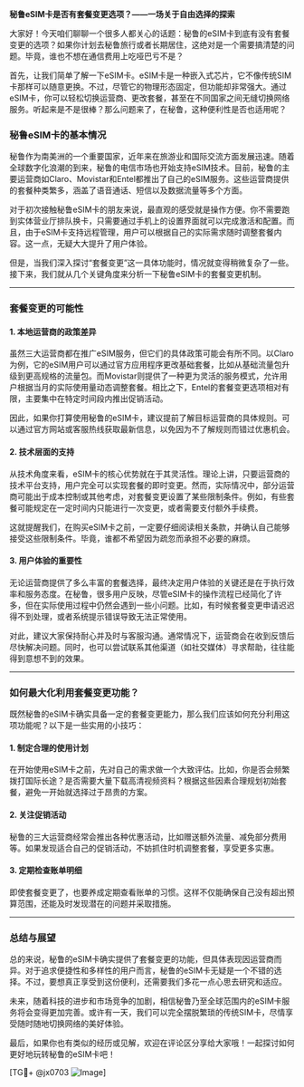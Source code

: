 **秘鲁eSIM卡是否有套餐变更选项？——一场关于自由选择的探索**

大家好！今天咱们聊聊一个很多人都关心的话题：秘鲁的eSIM卡到底有没有套餐变更的选项？如果你计划去秘鲁旅行或者长期居住，这绝对是一个需要搞清楚的问题。毕竟，谁也不想在通信费用上吃哑巴亏不是？

首先，让我们简单了解一下eSIM卡。eSIM卡是一种嵌入式芯片，它不像传统SIM卡那样可以随意更换。不过，尽管它的物理形态固定，但功能却非常强大。通过eSIM卡，你可以轻松切换运营商、更改套餐，甚至在不同国家之间无缝切换网络服务。听起来是不是很棒？那么问题来了，在秘鲁，这种便利性是否也适用呢？

### **秘鲁eSIM卡的基本情况**
秘鲁作为南美洲的一个重要国家，近年来在旅游业和国际交流方面发展迅速。随着全球数字化浪潮的到来，秘鲁的电信市场也开始支持eSIM技术。目前，秘鲁的主要运营商如Claro、Movistar和Entel都推出了自己的eSIM服务。这些运营商提供的套餐种类繁多，涵盖了语音通话、短信以及数据流量等多个方面。

对于初次接触秘鲁eSIM卡的朋友来说，最直观的感受就是操作方便。你不需要跑到实体营业厅排队换卡，只需要通过手机上的设置界面就可以完成激活和配置。而且，由于eSIM卡支持远程管理，用户可以根据自己的实际需求随时调整套餐内容。这一点，无疑大大提升了用户体验。

但是，当我们深入探讨“套餐变更”这一具体功能时，情况就变得稍微复杂了一些。接下来，我们就从几个关键角度来分析一下秘鲁eSIM卡的套餐变更机制。

---

### **套餐变更的可能性**
#### **1. 本地运营商的政策差异**
虽然三大运营商都在推广eSIM服务，但它们的具体政策可能会有所不同。以Claro为例，它的eSIM用户可以通过官方应用程序更改基础套餐，比如从基础流量包升级到更高规格的流量包。而Movistar则提供了一种更为灵活的服务模式，允许用户根据当月的实际使用量动态调整套餐。相比之下，Entel的套餐变更选项相对有限，主要集中在特定时间段内推出促销活动。

因此，如果你打算使用秘鲁的eSIM卡，建议提前了解目标运营商的具体规则。可以通过官方网站或客服热线获取最新信息，以免因为不了解规则而错过优惠机会。

#### **2. 技术层面的支持**
从技术角度来看，eSIM卡的核心优势就在于其灵活性。理论上讲，只要运营商的技术平台支持，用户完全可以实现套餐的即时变更。然而，实际情况中，部分运营商可能出于成本控制或其他考虑，对套餐变更设置了某些限制条件。例如，有些套餐可能规定在一定时间内只能进行一次变更，或者需要支付额外手续费。

这就提醒我们，在购买eSIM卡之前，一定要仔细阅读相关条款，并确认自己能够接受这些限制条件。毕竟，谁都不希望因为疏忽而承担不必要的麻烦。

#### **3. 用户体验的重要性**
无论运营商提供了多么丰富的套餐选择，最终决定用户体验的关键还是在于执行效率和服务态度。在秘鲁，很多用户反映，尽管eSIM卡的操作流程已经简化了许多，但在实际使用过程中仍然会遇到一些小问题。比如，有时候套餐变更申请迟迟得不到处理，或者系统提示错误导致无法正常使用。

对此，建议大家保持耐心并及时与客服沟通。通常情况下，运营商会在收到反馈后尽快解决问题。同时，也可以尝试联系其他渠道（如社交媒体）寻求帮助，往往能得到意想不到的效果。

---

### **如何最大化利用套餐变更功能？**
既然秘鲁的eSIM卡确实具备一定的套餐变更能力，那么我们应该如何充分利用这项功能呢？以下是一些实用的小技巧：

#### **1. 制定合理的使用计划**
在开始使用eSIM卡之前，先对自己的需求做一个大致评估。比如，你是否会频繁拨打国际长途？是否需要大量下载高清视频资料？根据这些因素合理规划初始套餐，避免一开始就选择过于昂贵的方案。

#### **2. 关注促销活动**
秘鲁的三大运营商经常会推出各种优惠活动，比如赠送额外流量、减免部分费用等。如果发现适合自己的促销活动，不妨抓住时机调整套餐，享受更多实惠。

#### **3. 定期检查账单明细**
即使套餐变更了，也要养成定期查看账单的习惯。这样不仅能确保自己没有超出预算范围，还能及时发现潜在的问题并采取措施。

---

### **总结与展望**
总的来说，秘鲁的eSIM卡确实提供了套餐变更的功能，但具体表现因运营商而异。对于追求便捷性和多样性的用户而言，秘鲁的eSIM卡无疑是一个不错的选择。不过，要想真正享受到这份便利，还需要我们多花一点心思去研究和适应。

未来，随着科技的进步和市场竞争的加剧，相信秘鲁乃至全球范围内的eSIM卡服务将会变得更加完善。或许有一天，我们可以完全摆脱繁琐的传统SIM卡，尽情享受随时随地切换网络的美好体验。

最后，如果你也有类似的经历或见解，欢迎在评论区分享给大家哦！一起探讨如何更好地玩转秘鲁的eSIM卡吧！

[TG💪+ @jx0703 ![Image](https://github.com/user-attachments/assets/dbca1d08-cadb-493c-b0ec-ad6f7a83f270)]